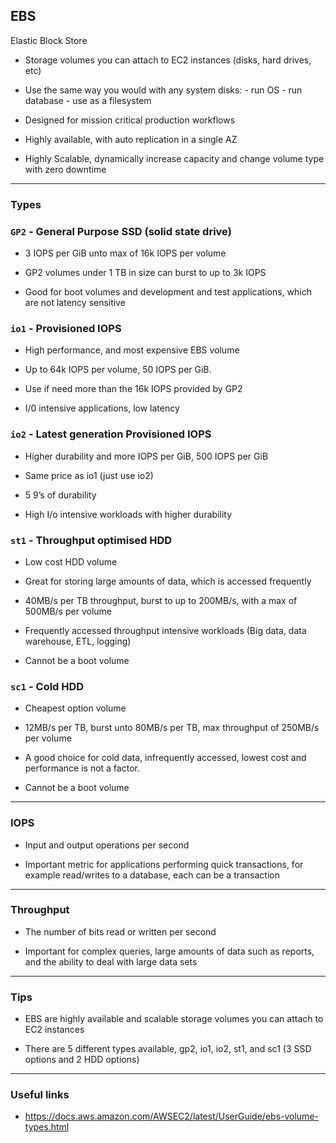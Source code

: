 ## EBS

Elastic Block Store

- Storage volumes you can attach to EC2 instances (disks, hard drives, etc)

- Use the same way you would with any system disks: - run OS - run database - use as a filesystem

- Designed for mission critical production workflows

- Highly available, with auto replication in a single AZ

- Highly Scalable, dynamically increase capacity and change volume type with zero downtime

---

### Types

### `GP2` - General Purpose SSD (solid state drive)

- 3 IOPS per GiB unto max of 16k IOPS per volume

- GP2 volumes under 1 TB in size can burst to up to 3k IOPS

- Good for boot volumes and development and test applications, which are not latency sensitive

### `io1` - Provisioned IOPS

- High performance, and most expensive EBS volume

- Up to 64k IOPS per volume, 50 IOPS per GiB.

- Use if need more than the 16k IOPS provided by GP2

- I/0 intensive applications, low latency

### `io2` - Latest generation Provisioned IOPS

- Higher durability and more IOPS per GiB, 500 IOPS per GiB

- Same price as io1 (just use io2)

- 5 9’s of durability

- High I/o intensive workloads with higher durability

### `st1` - Throughput optimised HDD

- Low cost HDD volume

- Great for storing large amounts of data, which is accessed frequently

- 40MB/s per TB throughput, burst to up to 200MB/s, with a max of 500MB/s per volume

- Frequently accessed throughput intensive workloads (Big data, data warehouse, ETL, logging)

- Cannot be a boot volume

### `sc1` - Cold HDD

- Cheapest option volume

- 12MB/s per TB, burst unto 80MB/s per TB, max throughput of 250MB/s per volume

- A good choice for cold data, infrequently accessed, lowest cost and performance is not a factor.

- Cannot be a boot volume

---

### IOPS

- Input and output operations per second

- Important metric for applications performing quick transactions, for example read/writes to a database, each can be a transaction

---

### Throughput

- The number of bits read or written per second

- Important for complex queries, large amounts of data such as reports, and the ability to deal with large data sets

---

### Tips

- EBS are highly available and scalable storage volumes you can attach to EC2 instances

- There are 5 different types available, gp2, io1, io2, st1, and sc1 (3 SSD options and 2 HDD options)

---

### Useful links

- https://docs.aws.amazon.com/AWSEC2/latest/UserGuide/ebs-volume-types.html

